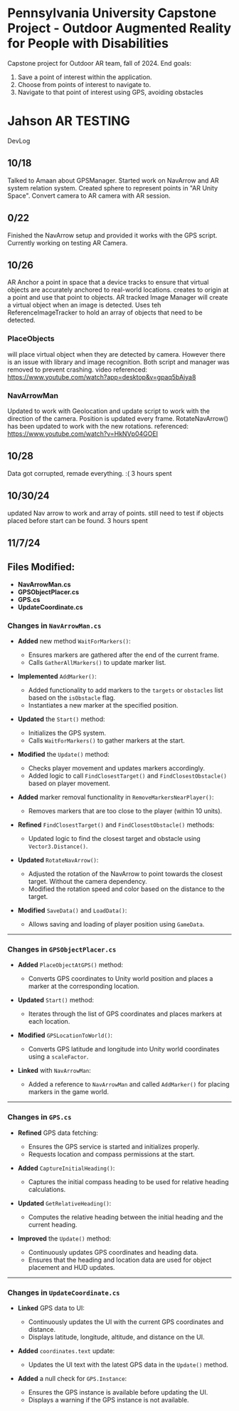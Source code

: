 # Pennsylvania University Capstone Project - Outdoor Augmented Reality for People with Disabilities

Capstone project for Outdoor AR team, fall of 2024.
End goals:
1. Save a point of interest within the application.
2. Choose from points of interest to navigate to.
3. Navigate to that point of interest using GPS, avoiding obstacles

# Jahson AR TESTING

DevLog
## 10/18
Talked to Amaan about GPSManager. Started work on NavArrow and AR system relation system. Created sphere to represent points in "AR Unity Space". Convert camera to AR camera with AR session.

## 0/22
Finished the NavArrow setup and provided it works with the GPS script. Currently working on testing AR Camera.

## 10/26
AR Anchor a point in space that a device tracks to ensure that virtual objects are accurately anchored to real-world locations. creates to origin at a point and use that point to objects. AR tracked Image Manager will create a virtual object when an image is detected. Uses teh ReferenceImageTracker to hold an array of objects that need to be detected.

### PlaceObjects
will place virtual object when they are detected by camera. However there is an issue with library and image recognition. Both script and manager was removed to prevent crashing. video referenced: https://www.youtube.com/watch?app=desktop&v=gpaq5bAjya8

### NavArrowMan
Updated to work with Geolocation and update script to work with the direction of the camera. Position is updated every frame. RotateNavArrow() has been updated to work with the new rotations.
referenced: https://www.youtube.com/watch?v=HkNVp04GOEI

## 10/28
Data got corrupted, remade everything. :( 
    3 hours spent
## 10/30/24
updated Nav arrow to work and array of points. still need to test if objects placed before start can be found.
    3 hours spent

## 11/7/24
## Files Modified:
- **NavArrowMan.cs**
- **GPSObjectPlacer.cs**
- **GPS.cs**
- **UpdateCoordinate.cs**

### Changes in `NavArrowMan.cs`
- **Added** new method `WaitForMarkers()`:
  - Ensures markers are gathered after the end of the current frame.
  - Calls `GatherAllMarkers()` to update marker list.
  
- **Implemented** `AddMarker()`:
  - Added functionality to add markers to the `targets` or `obstacles` list based on the `isObstacle` flag.
  - Instantiates a new marker at the specified position.

- **Updated** the `Start()` method:
  - Initializes the GPS system.
  - Calls `WaitForMarkers()` to gather markers at the start.

- **Modified** the `Update()` method:
  - Checks player movement and updates markers accordingly.
  - Added logic to call `FindClosestTarget()` and `FindClosestObstacle()` based on player movement.

- **Added** marker removal functionality in `RemoveMarkersNearPlayer()`:
  - Removes markers that are too close to the player (within 10 units).

- **Refined** `FindClosestTarget()` and `FindClosestObstacle()` methods:
  - Updated logic to find the closest target and obstacle using `Vector3.Distance()`.

- **Updated** `RotateNavArrow()`:
  - Adjusted the rotation of the NavArrow to point towards the closest target. Without the camera dependency. 
  - Modified the rotation speed and color based on the distance to the target.

- **Modified** `SaveData()` and `LoadData()`:
  - Allows saving and loading of player position using `GameData`.

---

### Changes in `GPSObjectPlacer.cs`
- **Added** `PlaceObjectAtGPS()` method:
  - Converts GPS coordinates to Unity world position and places a marker at the corresponding location.

- **Updated** `Start()` method:
  - Iterates through the list of GPS coordinates and places markers at each location.

- **Modified** `GPSLocationToWorld()`:
  - Converts GPS latitude and longitude into Unity world coordinates using a `scaleFactor`.

- **Linked** with `NavArrowMan`:
  - Added a reference to `NavArrowMan` and called `AddMarker()` for placing markers in the game world.

---

### Changes in `GPS.cs`
- **Refined** GPS data fetching:
  - Ensures the GPS service is started and initializes properly.
  - Requests location and compass permissions at the start.

- **Added** `CaptureInitialHeading()`:
  - Captures the initial compass heading to be used for relative heading calculations.

- **Updated** `GetRelativeHeading()`:
  - Computes the relative heading between the initial heading and the current heading.

- **Improved** the `Update()` method:
  - Continuously updates GPS coordinates and heading data.
  - Ensures that the heading and location data are used for object placement and HUD updates.

---

### Changes in `UpdateCoordinate.cs`
- **Linked** GPS data to UI:
  - Continuously updates the UI with the current GPS coordinates and distance.
  - Displays latitude, longitude, altitude, and distance on the UI.
  
- **Added** `coordinates.text` update:
  - Updates the UI text with the latest GPS data in the `Update()` method.

- **Added** a null check for `GPS.Instance`:
  - Ensures the GPS instance is available before updating the UI.
  - Displays a warning if the GPS instance is not available.
